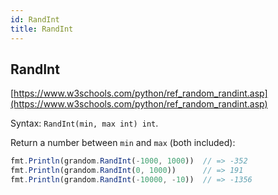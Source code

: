 ```yaml
---
id: RandInt
title: RandInt
---
```


## RandInt
[https://www.w3schools.com/python/ref_random_randint.asp](https://www.w3schools.com/python/ref_random_randint.asp)

Syntax: `RandInt(min, max int) int`.

Return a number between `min` and `max` (both included):
```js
fmt.Println(grandom.RandInt(-1000, 1000))  // => -352
fmt.Println(grandom.RandInt(0, 1000))      // => 191
fmt.Println(grandom.RandInt(-10000, -10))  // => -1356
```

